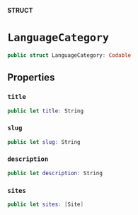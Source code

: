 **STRUCT**

# `LanguageCategory`

```swift
public struct LanguageCategory: Codable
```

## Properties
### `title`

```swift
public let title: String
```

### `slug`

```swift
public let slug: String
```

### `description`

```swift
public let description: String
```

### `sites`

```swift
public let sites: [Site]
```
